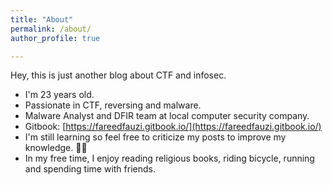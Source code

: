 ```yaml
---
title: "About"
permalink: /about/
author_profile: true

---
```


Hey, this is just another blog about CTF and infosec. 

- I'm 23 years old. 
- Passionate in CTF, reversing and malware.
- Malware Analyst and DFIR team at local computer security company.
- Gitbook: [https://fareedfauzi.gitbook.io/](https://fareedfauzi.gitbook.io/)
- I'm still learning so feel free to criticize my posts to improve my knowledge. 🙇‍♂️
- In my free time, I enjoy reading religious books, riding bicycle, running and spending time with friends.


